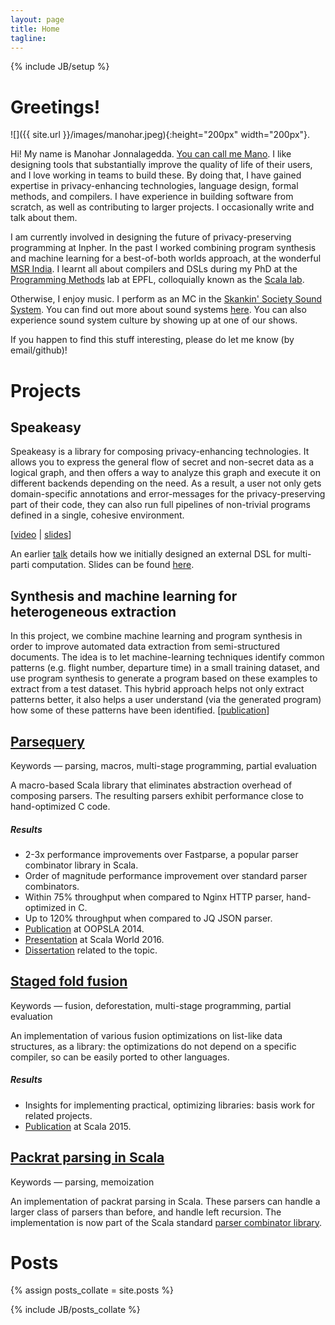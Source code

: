 ```yaml
---
layout: page
title: Home
tagline:
---
```

{% include JB/setup %}

Greetings!
==========

![]({{ site.url }}/images/manohar.jpeg){:height="200px" width="200px"}.

Hi! My name is Manohar Jonnalagedda. [You can call me
Mano](https://www.youtube.com/watch?v=iLkNPjbaPTk). I like designing tools that
substantially improve the quality of life of their users, and I love working in
teams to build these. By doing that, I have gained expertise in
privacy-enhancing technologies, language design, formal methods, and compilers.
I have experience in building software from scratch, as well as contributing to
larger projects. I occasionally write and talk about them.

I am currently involved in designing the future of privacy-preserving
programming at Inpher. In the past I worked combining program synthesis and
machine learning for a best-of-both worlds approach, at the wonderful [MSR
India](https://www.microsoft.com/en-us/research/lab/microsoft-research-india/).
I learnt all about compilers and DSLs during my PhD at the [Programming
Methods](http://lamp.epfl.ch) lab at EPFL, colloquially known as the [Scala
lab](http://www.scala-lang.org).

Otherwise, I enjoy music. I perform as an MC in the [Skankin' Society Sound
System](http://www.skankinsociety.ch/). You can find out more about sound
systems [here](http://en.wikipedia.org/wiki/Sound_system_%28Jamaican%29). You
can also experience sound system culture by showing up at one of our shows.

If you happen to find this stuff interesting, please do let me know (by email/github)!

Projects
========

Speakeasy
---------

Speakeasy is a library for composing privacy-enhancing technologies. It allows
you to express the general flow of secret and non-secret data as a logical
graph, and then offers a way to analyze this graph and execute it on different
backends depending on the need. As a result, a user not only gets
domain-specific annotations and error-messages for the privacy-preserving part
of their code, they can also run full pipelines of non-trivial programs defined
in a single, cohesive environment.

[[video](https://www.youtube.com/watch?v=HI8QnC8NnI4) | [slides](https://jakob.odersky.com/talks/2021-scalacon.pdf)]

An earlier [talk](https://www.youtube.com/watch?v=44EL11N3tOs) details how we
initially designed an external DSL for multi-parti computation. Slides can be
found [here](https://jakob.odersky.com/talks/2019-scaladays.pdf).

Synthesis and machine learning for heterogeneous extraction
-----------------------------------------------------------

In this project, we combine machine learning and program synthesis in order to
improve automated data extraction from semi-structured documents. The idea is to
let machine-learning techniques identify common patterns (e.g. flight number,
departure time) in a small training dataset, and use program synthesis to
generate a program based on these examples to extract from a test dataset. This
hybrid approach helps not only extract patterns better, it also helps a user
understand (via the generated program) how some of these patterns have been
identified.
[[publication](https://www.microsoft.com/en-us/research/uploads/prod/2019/04/HeterogeneousExtraction.pdf)]

[Parsequery](https://github.com/manojo/parsequery)
--------------------------------------------------
Keywords — parsing, macros, multi-stage programming, partial evaluation

A macro-based Scala library that eliminates abstraction overhead of composing
parsers. The resulting parsers exhibit performance close to hand-optimized C
code.

##### Results
  * 2-3x performance improvements over Fastparse, a popular parser combinator library in Scala.
  * Order of magnitude performance improvement over standard parser combinators.
  * Within 75% throughput when compared to Nginx HTTP parser, hand-optimized in C.
  * Up to 120% throughput when compared to JQ JSON parser.
  * [Publication](https://infoscience.epfl.ch/record/203076?ln=en) at OOPSLA 2014.
  * [Presentation](https://www.youtube.com/watch?v=Cc6QrgqsoVI) at Scala World 2016.
  * [Dissertation](https://infoscience.epfl.ch/record/222871?ln=en) related to the topic.

[Staged fold fusion](https://github.com/manojo/staged-fold-fusion)
------------------------------------------------------------------
Keywords — fusion, deforestation, multi-stage programming, partial evaluation

An implementation of various fusion optimizations on list-like data structures,
as a library: the optimizations do not depend on a specific compiler, so can be
easily ported to other languages.

##### Results

  * Insights for implementing practical, optimizing libraries: basis work for related projects.
  * [Publication](https://infoscience.epfl.ch/record/209021?ln=en) at Scala 2015.

[Packrat parsing in Scala](scala-language.1934581.n4.nabble.com/attachment/1956909/0/packrat_parsers.pdf)
---------------------------------------------------------------------------------------------------------
Keywords — parsing, memoization

An implementation of packrat parsing in Scala. These parsers can handle a larger
class of parsers than before, and handle left recursion. The implementation is
now part of the Scala standard [parser combinator library](http://tiny.cc/nynaky).

Posts
==========================

{% assign posts_collate = site.posts %}
<div>
{% include JB/posts_collate %}
</div>
